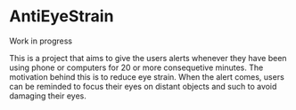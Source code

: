 # AntiEyeStrain

Work in progress

This is a project that aims to give the users alerts whenever they have been using phone or computers for 20 or more consequetive minutes.
The motivation behind this is to reduce eye strain. When the alert comes, users can be reminded to focus their eyes on distant objects and such
to avoid damaging their eyes.
